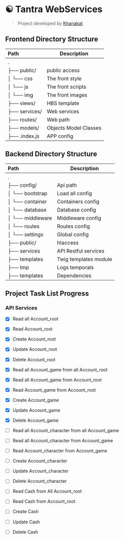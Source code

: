 # :yin_yang: Tantra WebServices
> Project developed by [Khanakat](https://www.github.com/khanakat)   

## Frontend Directory Structure
| Path | Description |
| :--- | --- |
| . | |
| ├── public/ | public access |
| │   └── css | The front style |
| │   └── js | The front scripts |
| │   └── img | The front images |
| ├── views/  | HBS template |
| ├── services/  | Web services |
| ├── routes/  | Web path |
| ├── models/ | Objects Model Classes |
| ├── .index.js  | APP config |

## Backend Directory Structure
| Path | Description |
| :--- | --- |
| . | |
| ├── config/  | Api path |
| │   └── bootstrap | Load all config |
| │   └── container | Containers config |
| │   └── database | Database config |
| │   └── middleware | Middleware config |
| │   └── routes | Routes config |
| │   └── settings | Global config |
| ├── public/ | htaccess |
| ├── services  | API Restful services |
| ├── templates  | Twig templates module |
| ├── tmp  | Logs temporals |
| ├── templates  | Dependencies |

## Project Task List Progress
### API Services
- [x] Read all Account_root
- [x] Read Account_root
- [x] Create Account_root
- [x] Update Account_root
- [x] Delete Account_root  

- [x] Read all Account_game from all Account_root
- [x] Read all Account_game from Account_root
- [x] Read Account_game from Account_root
- [x] Create Account_game
- [x] Update Account_game
- [x] Delete Account_game  

- [ ] Read all Account_character from all Account_game
- [ ] Read all Account_character from Account_game
- [ ] Read Account_character from Account_game
- [ ] Create Account_character
- [ ] Update Account_character
- [ ] Delete Account_character  

- [ ] Read Cash from All Account_root
- [ ] Read Cash from Account_root
- [ ] Create Cash
- [ ] Update Cash
- [ ] Delete Cash 